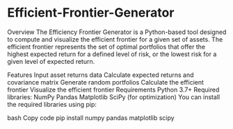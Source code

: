# Efficient-Frontier-Generator
Overview
The Efficiency Frontier Generator is a Python-based tool designed to compute and visualize the efficient frontier for a given set of assets. The efficient frontier represents the set of optimal portfolios that offer the highest expected return for a defined level of risk, or the lowest risk for a given level of expected return.

Features
Input asset returns data
Calculate expected returns and covariance matrix
Generate random portfolios
Calculate the efficient frontier
Visualize the efficient frontier
Requirements
Python 3.7+
Required libraries:
NumPy
Pandas
Matplotlib
SciPy (for optimization)
You can install the required libraries using pip:

bash
Copy code
pip install numpy pandas matplotlib scipy
